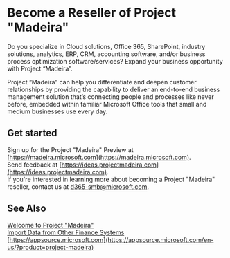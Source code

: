 <properties
	pageTitle="Become a Reseller of Project “Madeira”| Project “Madeira”"
    description="Become a Reseller of Project “Madeira”"
	services="project-madeira"
	documentationCenter=""
	authors="edupont04"/>
<tags
    ms.service="project-madeira"
    ms.topic="get-started-article"
    ms.devlang="na"
    ms.tgt_pltfrm="na"
    ms.workload="na"
    ms.date="09/15/2016"
    ms.author="edupont04" />

# Become a Reseller of Project "Madeira"
Do you specialize in Cloud solutions, Office 365, SharePoint, industry solutions, analytics, ERP, CRM, accounting software, and/or business process optimization software/services? Expand your business opportunity with Project “Madeira”.  

Project “Madeira” can help you differentiate and deepen customer relationships by providing the capability to deliver an end-to-end business management solution that’s connecting people and processes like never before, embedded within familiar Microsoft Office tools that small and medium businesses use every day.  

## Get started
Sign up for the Project "Madeira" Preview at [https://madeira.microsoft.com](https://madeira.microsoft.com).  
Send feedback at [https://ideas.projectmadeira.com](https://ideas.projectmadeira.com).  
If you're interested in learning more about becoming a Project "Madeira" reseller, contact us at [d365-smb@microsoft.com](mailto:d365-smb@microsoft.com).  

## See Also  
[Welcome to Project "Madeira"](madeira-get-started.md)  
[Import Data from Other Finance Systems](upload-data.md)  
[https://appsource.microsoft.com](https://appsource.microsoft.com/en-us/?product=project-madeira)  
